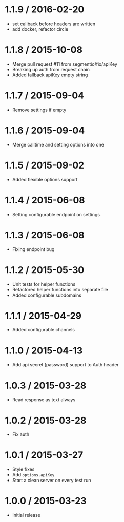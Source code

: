 1.1.9 / 2016-02-20
==================

  * set callback before headers are written
  * add docker, refactor circle

1.1.8 / 2015-10-08
==================

  * Merge pull request #11 from segmentio/fix/apiKey
  * Breaking up auth from request chain
  * Added fallback apiKey empty string

1.1.7 / 2015-09-04
==================

  * Remove settings if empty

1.1.6 / 2015-09-04
==================

  * Merge calltime and setting options into one

1.1.5 / 2015-09-02
==================

  * Added flexible options support

1.1.4 / 2015-06-08
==================

  * Setting configurable endpoint on settings

1.1.3 / 2015-06-08
==================

  * Fixing endpoint bug

1.1.2 / 2015-05-30
==================

  * Unit tests for helper functions
  * Refactored helper functions into separate file
  * Added configurable subdomains

1.1.1 / 2015-04-29
==================

  * Added configurable channels

1.1.0 / 2015-04-13
==================

  * Add api secret (password) support to Auth header

1.0.3 / 2015-03-28
==================

  * Read response as text always

1.0.2 / 2015-03-28
==================

  * Fix auth

1.0.1 / 2015-03-27
==================

  * Style fixes
  * Add `options.apiKey`
  * Start a clean server on every test run

1.0.0 / 2015-03-23
==================

  * Initial release
